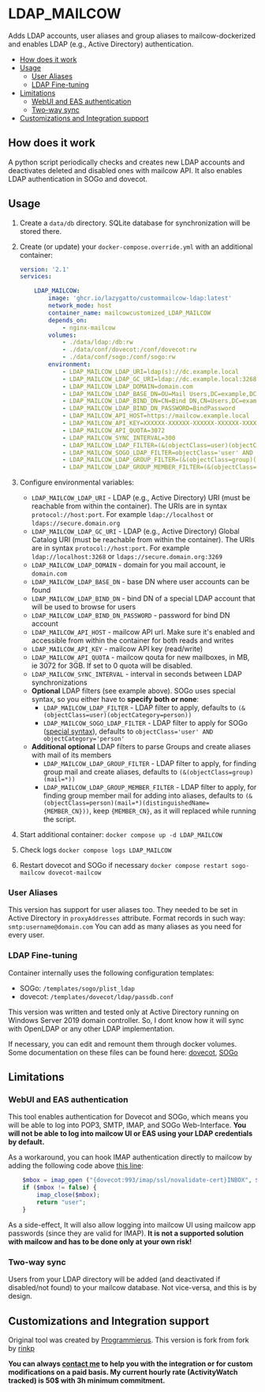 # LDAP_MAILCOW

Adds LDAP accounts, user aliases and group aliases to mailcow-dockerized and enables LDAP (e.g., Active Directory) authentication.

* [How does it work](#how-does-it-work)
* [Usage](#usage)
  * [User Aliases](#user-aliases)
  * [LDAP Fine-tuning](#ldap-fine-tuning)
* [Limitations](#limitations)
  * [WebUI and EAS authentication](#webui-and-eas-authentication)
  * [Two-way sync](#two-way-sync)
* [Customizations and Integration support](#customizations-and-integration-support)

## How does it work

A python script periodically checks and creates new LDAP accounts and deactivates deleted and disabled ones with mailcow API. It also enables LDAP authentication in SOGo and dovecot.

## Usage

1. Create a `data/db` directory. SQLite database for synchronization will be stored there.
2. Create (or update) your `docker-compose.override.yml` with an additional container:

    ```yaml
    version: '2.1'
    services:

        LDAP_MAILCOW:
            image: 'ghcr.io/lazygatto/custommailcow-ldap:latest'
            network_mode: host
            container_name: mailcowcustomized_LDAP_MAILCOW
            depends_on:
                - nginx-mailcow
            volumes:
                - ./data/ldap:/db:rw
                - ./data/conf/dovecot:/conf/dovecot:rw
                - ./data/conf/sogo:/conf/sogo:rw
            environment:
                - LDAP_MAILCOW_LDAP_URI=ldap(s)://dc.example.local
                - LDAP_MAILCOW_LDAP_GC_URI=ldap://dc.example.local:3268
                - LDAP_MAILCOW_LDAP_DOMAIN=domain.com
                - LDAP_MAILCOW_LDAP_BASE_DN=OU=Mail Users,DC=example,DC=local
                - LDAP_MAILCOW_LDAP_BIND_DN=CN=Bind DN,CN=Users,DC=example,DC=local
                - LDAP_MAILCOW_LDAP_BIND_DN_PASSWORD=BindPassword
                - LDAP_MAILCOW_API_HOST=https://mailcow.example.local
                - LDAP_MAILCOW_API_KEY=XXXXXX-XXXXXX-XXXXXX-XXXXXX-XXXXXX
                - LDAP_MAILCOW_API_QUOTA=3072
                - LDAP_MAILCOW_SYNC_INTERVAL=300
                - LDAP_MAILCOW_LDAP_FILTER=(&(objectClass=user)(objectCategory=person)(memberOf:1.2.840.113556.1.4.1941:=CN=Group,CN=Users,DC=example DC=local))
                - LDAP_MAILCOW_SOGO_LDAP_FILTER=objectClass='user' AND objectCategory='person' AND memberOf:1.2.840.113556.1.4.1941:='CN=Group,CN=Users,DC=example DC=local'
                - LDAP_MAILCOW_LDAP_GROUP_FILTER=(&(objectClass=group)(mail=*))
                - LDAP_MAILCOW_LDAP_GROUP_MEMBER_FILTER=(&(objectClass=person)(mail=*)(distinguishedName={MEMBER_CN}))
    ```

3. Configure environmental variables:

    * `LDAP_MAILCOW_LDAP_URI` - LDAP (e.g., Active Directory) URI (must be reachable from within the container). The URIs are in syntax `protocol://host:port`. For example `ldap://localhost` or `ldaps://secure.domain.org`
    * `LDAP_MAILCOW_LDAP_GC_URI` - LDAP (e.g., Active Directory) Global Catalog URI (must be reachable from within the container). The URIs are in syntax `protocol://host:port`. For example `ldap://localhost:3268` or `ldaps://secure.domain.org:3269`
    * `LDAP_MAILCOW_LDAP_DOMAIN` - domain for you mail account, ie `domain.com`
    * `LDAP_MAILCOW_LDAP_BASE_DN` - base DN where user accounts can be found
    * `LDAP_MAILCOW_LDAP_BIND_DN` - bind DN of a special LDAP account that will be used to browse for users
    * `LDAP_MAILCOW_LDAP_BIND_DN_PASSWORD` - password for bind DN account
    * `LDAP_MAILCOW_API_HOST` - mailcow API url. Make sure it's enabled and accessible from within the container for both reads and writes
    * `LDAP_MAILCOW_API_KEY` - mailcow API key (read/write)
    * `LDAP_MAILCOW_API_QUOTA` - mailcow qouta for new mailboxes, in MB, ie 3072 for 3GB. If set to 0 quota will be disabled.
    * `LDAP_MAILCOW_SYNC_INTERVAL` - interval in seconds between LDAP synchronizations
    * **Optional** LDAP filters (see example above). SOGo uses special syntax, so you either have to **specify both or none**:
        * `LDAP_MAILCOW_LDAP_FILTER` - LDAP filter to apply, defaults to `(&(objectClass=user)(objectCategory=person))`
        * `LDAP_MAILCOW_SOGO_LDAP_FILTER` - LDAP filter to apply for SOGo ([special syntax](https://sogo.nu/files/docs/SOGoInstallationGuide.html#_authentication_using_ldap)), defaults to `objectClass='user' AND objectCategory='person'`
    * **Additional optional** LDAP filters to parse Groups and create aliases with mail of its members
        * `LDAP_MAILCOW_LDAP_GROUP_FILTER` - LDAP filter to apply, for finding group mail and create aliases, defaults to `(&(objectClass=group)(mail=*))`
        * `LDAP_MAILCOW_LDAP_GROUP_MEMBER_FILTER` - LDAP filter to apply, for finding group member mail for adding into aliases, defaults to `(&(objectClass=person)(mail=*)(distinguishedName={MEMBER_CN}))`, keep `{MEMBER_CN}`, as it will replaced while running the script.

4. Start additional container: `docker compose up -d LDAP_MAILCOW`
5. Check logs `docker compose logs LDAP_MAILCOW`
6. Restart dovecot and SOGo if necessary `docker compose restart sogo-mailcow dovecot-mailcow`

### User Aliases

This version has support for user aliases too. They needed to be set in Active Directory in `proxyAddresses` attribute.
Format records in such way: `smtp:username@domain.com`
You can add as many aliases as you need for every user.

### LDAP Fine-tuning

Container internally uses the following configuration templates:

* SOGo: `/templates/sogo/plist_ldap`
* dovecot: `/templates/dovecot/ldap/passdb.conf`

This version was written and tested only at Active Directory running on Windows Server 2019 domain controller.
So, I dont know how it will sync with OpenLDAP or any other LDAP implementation.

If necessary, you can edit and remount them through docker volumes. Some documentation on these files can be found here: [dovecot](https://doc.dovecot.org/configuration_manual/authentication/ldap/), [SOGo](https://sogo.nu/files/docs/SOGoInstallationGuide.html#_authentication_using_ldap)

## Limitations

### WebUI and EAS authentication

This tool enables authentication for Dovecot and SOGo, which means you will be able to log into POP3, SMTP, IMAP, and SOGo Web-Interface. **You will not be able to log into mailcow UI or EAS using your LDAP credentials by default.**

As a workaround, you can hook IMAP authentication directly to mailcow by adding the following code above [this line](https://github.com/mailcow/mailcow-dockerized/blob/48b74d77a0c39bcb3399ce6603e1ad424f01fc3e/data/web/inc/functions.inc.php#L608):

```php
    $mbox = imap_open ("{dovecot:993/imap/ssl/novalidate-cert}INBOX", $user, $pass);
    if ($mbox != false) {
        imap_close($mbox);
        return "user";
    }
```

As a side-effect, It will also allow logging into mailcow UI using mailcow app passwords (since they are valid for IMAP). **It is not a supported solution with mailcow and has to be done only at your own risk!**

### Two-way sync

Users from your LDAP directory will be added (and deactivated if disabled/not found) to your mailcow database. Not vice-versa, and this is by design.

## Customizations and Integration support

Original tool was created by [Programmierus](https://github.com/Programmierus/LDAP_MAILCOW).
This version is fork from fork by [rinkp](https://github.com/rinkp/custommailcow-ldap)

**You can always [contact me](mailto:lazygatto@gmail.com) to help you with the integration or for custom modifications on a paid basis. My current hourly rate (ActivityWatch tracked) is 50$ with 3h minimum commitment.**
